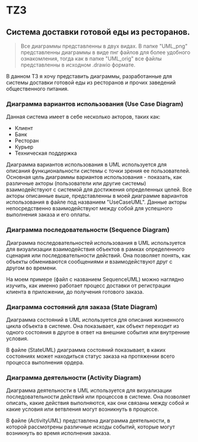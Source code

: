 # TZ3

## Система доставки готовой еды из ресторанов.

> Все диаграммы представленны в двух видах. В папке "UML_png" представленны диаграммы в виде пнг файлов для более удобного ознакомления, тогда как в папке "UML_orig" все файлы представленны в исходном .drawio формате.

В данном ТЗ я хочу представить диаграммы, разработанные для системы доставки готовой еды из ресторанов и прочих заведений общественного питания. 

### Диаграмма вариантов использования (Use Case Diagram)

Данная система имеет в себе несколько акторов, таких как:

- Клиент
- Банк
- Ресторан
- Курьер
- Техническая поддержка

Диаграмма вариантов использования в UML используется для описания функциональности системы с точки зрения ее пользователей. Основная цель диаграммы вариантов использования - показать, как различные акторы (пользователи или другие системы) взаимодействуют с системой для достижения определенных целей. Все акторы описанные выше, представленны в моей диаграмме вариантов использования в файле под названием "UseCaseUML". Данные акторы непосредственно взаимодействуют между собой для успешного выполнения заказа и его оплаты.

### Диаграмма последовательности  (Sequence Diagram)

Диаграмма последовательностей использования в UML используется для визуализации взаимодействия объектов в рамках определенного сценария или последовательности действий. Она позволяет понять, как объекты обмениваются сообщениями и взаимодействуют друг с другом во времени.

На моем примере (файл с названием SequenceUML) можно наглядно изучить, как именно работает процесс доставки от регистрации клиента в приложении, до получения готового заказа.

### Диаграмма состояний для заказа (State Diagram)

Диаграмма состояний в UML используется для описания жизненного цикла объекта в системе. Она показывает, как объект переходит из одного состояния в другое в ответ на внешние события или внутренние условия.

В файле (StateUML) диаграмма состояний показывает, в каких состояниях может находиться статус заказа на протяжении всего процесса выполнения ордера.

### Диаграмма деятельности (Activity Diagram)

Диаграмма деятельности в UML используется для визуализации последовательности действий или процессов в системе. Она позволяет описать, какие действия выполняются, как они связаны между собой и какие условия или ветвления могут возникнуть в процессе.

В файле (ActivityUML) представлена диаграмма деятельности, в которой рассмотрены различные исходы событий, которые могут возникнуть во время исполнения заказа.


